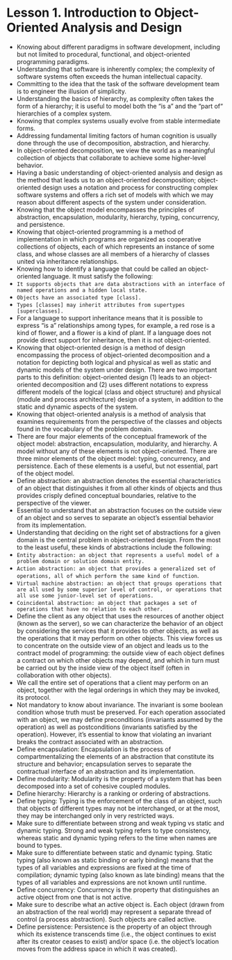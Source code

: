 # Lesson 1. Introduction to Object-Oriented Analysis and Design

 - Knowing about different paradigms in software development, including but not limited to procedural, functional, and object-oriented programming paradigms.
 - Understanding that software is inherently complex; the complexity of software systems often exceeds the human intellectual capacity.
 - Committing to the idea that the task of the software development team is to engineer the illusion of simplicity.
 - Understanding the basics of hierarchy, as complexity often takes the form of a hierarchy; it is useful to model both the “is a” and the “part of“ hierarchies of a complex system.
 - Knowing that complex systems usually evolve from stable intermediate forms.
 - Addressing fundamental limiting factors of human cognition is usually done through the use of decomposition, abstraction, and hierarchy.
 - In object-oriented decomposition, we view the world as a meaningful collection of objects that collaborate to achieve some higher-level behavior.
 - Having a basic understanding of object-oriented analysis and design as the method that leads us to an object-oriented decomposition; object-oriented design uses a notation and process for constructing complex software systems and offers a rich set of models with which we may reason about different aspects of the system under consideration.
 - Knowing that the object model encompasses the principles of abstraction, encapsulation, modularity, hierarchy, typing, concurrency, and persistence.
 - Knowing that object-oriented programming is a method of implementation in which programs are organized as cooperative collections of objects, each of which represents an instance of some class, and whose classes are all members of a hierarchy of classes united via inheritance relationships.
 - Knowing how to identify a language that could be called an object-oriented language. It must satisfy the following:
 - `It supports objects that are data abstractions with an interface of named operations and a hidden local state.`
 - `Objects have an associated type [class].`
 - `Types [classes] may inherit attributes from supertypes [superclasses].`
 - For a language to support inheritance means that it is possible to express “is a” relationships among types, for example, a red rose is a kind of flower, and a flower is a kind of plant. If a language does not provide direct support for inheritance, then it is not object-oriented.
 - Knowing that object-oriented design is a method of design encompassing the process of object-oriented decomposition and a notation for depicting both logical and physical as well as static and dynamic models of the system under design. There are two important parts to this definition: object-oriented design (1) leads to an object-oriented decomposition and (2) uses different notations to express different models of the logical (class and object structure) and physical (module and process architecture) design of a system, in addition to the static and dynamic aspects of the system.
 - Knowing that object-oriented analysis is a method of analysis that examines requirements from the perspective of the classes and objects found in the vocabulary of the problem domain.
 - There are four major elements of the conceptual framework of the object model: abstraction, encapsulation, modularity, and hierarchy. A model without any of these elements is not object-oriented. There are three minor elements of the object model: typing, concurrency, and persistence. Each of these elements is a useful, but not essential, part of the object model.
 - Define abstraction: an abstraction denotes the essential characteristics of an object that distinguishes it from all other kinds of objects and thus provides crisply defined conceptual boundaries, relative to the perspective of the viewer.
 - Essential to understand that an abstraction focuses on the outside view of an object and so serves to separate an object’s essential behavior from its implementation.
 - Understanding that deciding on the right set of abstractions for a given domain is the central problem in object-oriented design. From the most to the least useful, these kinds of abstractions include the following:
 - `Entity abstraction: an object that represents a useful model of a problem domain or solution domain entity.`
 - `Action abstraction: an object that provides a generalized set of operations, all of which perform the same kind of function`.
 - `Virtual machine abstraction: an object that groups operations that are all used by some superior level of control, or operations that all use some junior-level set of operations.`
 - `Coincidental abstraction: an object that packages a set of operations that have no relation to each other.`
 - Define the client as any object that uses the resources of another object (known as the server), so we can characterize the behavior of an object by considering the services that it provides to other objects, as well as the operations that it may perform on other objects. This view forces us to concentrate on the outside view of an object and leads us to the contract model of programming: the outside view of each object defines a contract on which other objects may depend, and which in turn must be carried out by the inside view of the object itself (often in collaboration with other objects). 
 - We call the entire set of operations that a client may perform on an object, together with the legal orderings in which they may be invoked, its protocol.
 - Not mandatory to know about invariance. The invariant is some boolean condition whose truth must be preserved. For each operation associated with an object, we may define preconditions (invariants assumed by the operation) as well as postconditions (invariants satisfied by the operation). However, it’s essential to know that violating an invariant breaks the contract associated with an abstraction. 
 - Define encapsulation: Encapsulation is the process of compartmentalizing the elements of an abstraction that constitute its structure and behavior; encapsulation serves to separate the contractual interface of an abstraction and its implementation.
 - Define modularity: Modularity is the property of a system that has been decomposed into a set of cohesive coupled modules.
 - Define hierarchy: Hierarchy is a ranking or ordering of abstractions.
 - Define typing: Typing is the enforcement of the class of an object, such that objects of different types may not be interchanged, or at the most, they may be interchanged only in very restricted ways.
 - Make sure to differentiate between strong and weak typing vs static and dynamic typing. Strong and weak typing refers to type consistency, whereas static and dynamic typing refers to the time when names are bound to types. 
 - Make sure to differentiate between static and dynamic typing. Static typing (also known as static binding or early binding) means that the types of all variables and expressions are fixed at the time of compilation; dynamic typing (also known as late binding) means that the types of all variables and expressions are not known until runtime.
 - Define concurrency: Concurrency is the property that distinguishes an active object from one that is not active.
 - Make sure to describe what an active object is. Each object (drawn from an abstraction of the real world) may represent a separate thread of control (a process abstraction). Such objects are called active. 
 - Define persistence: Persistence is the property of an object through which its existence transcends time (i.e., the object continues to exist after its creator ceases to exist) and/or space (i.e. the object’s location moves from the address space in which it was created).
